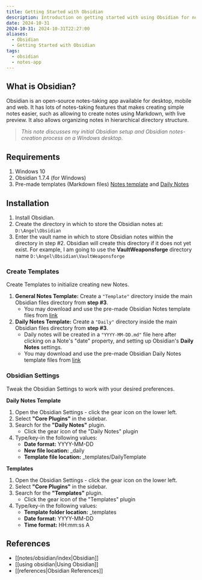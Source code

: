 ```yaml
---
title: Getting Started with Obsidian
description: Introduction on getting started with using Obsidian for notes-taking
date: 2024-10-31
2024-10-31: 2024-10-31T22:27:00
aliases:
  - Obsidian
  - Getting Started with Obsidian
tags:
  - obsidian
  - notes-app
---
```

## What is Obsidian?

Obsidian is an open-source notes-taking app available for desktop, mobile and web. It has lots of  notes-taking features that makes creating simple notes easier, such as allowing to create notes using Markdown, with live preview. It also allows organizing notes in hierarchical directory structure.

> *This note discusses my initial Obsidian setup and Obsidian notes-creation process on a Windows desktop.*
## Requirements

1. Windows 10
2. Obsidian 1.7.4 (for Windows)
3. Pre-made templates (Markdown files) [Notes template](https://drive.google.com/file/d/19nFCXQFle9VdR8IVlxjhvkVBX15yCuBz/view?usp=sharing) and  [Daily Notes](https://drive.google.com/file/d/1fGSSFIWnK4eTBDFZNy3T21OCu2vSwXnh/view?usp=sharing)

## Installation

1. Install Obsidian.
2. Create the directory in which to store the Obsidian notes at:
	`D:\Angel\Obsidian`
3. Enter the vault name in which to store Obsidian notes within the directory in step #2. Obsidian will create this directory if it does not yet exist. For example, I am going to use the **VaultWeaponsforge** directory name
	`D:\Angel\Obsidian\VaultWeaponsforge`

### Create Templates

Create Templates to initialize creating new Notes.

1. **General Notes Template:** Create a `"Template"` directory inside the main Obsidian files directory from **step #3**.
	- You may download and use the pre-made Obsidian Notes template files from [link](https://drive.google.com/file/d/19nFCXQFle9VdR8IVlxjhvkVBX15yCuBz/view?usp=sharing)
2. **Daily Notes Template:** Create a `"Daily"` directory inside the main Obsidian files directory from **step #3**.
	- Daily notes will be created in a `"YYYY-MM-DD.md"` file here after clicking on a Note's "date" property, and setting up Obsidian's **Daily Notes** settings.
	- You may download and use the pre-made Obsidian Daily Notes template files from [link](https://drive.google.com/file/d/1fGSSFIWnK4eTBDFZNy3T21OCu2vSwXnh/view?usp=sharing)

### Obsidian Settings
Tweak the Obsidian Settings to work with your desired preferences.

**Daily Notes Template**

1. Open the Obsidian Settings - click the gear icon on the lower left.
2. Select **"Core Plugins"** in the sidebar.
3. Search for the **"Daily Notes"** plugin.
	- Click the gear icon of the "Daily Notes" plugin
4. Type/key-in the following values:
	- **Date format:** YYYY-MM-DD
	- **New file location:** \_daily
	- **Template file location:** \_templates/DailyTemplate

**Templates**

1. Open the Obsidian Settings - click the gear icon on the lower left.
2. Select **"Core Plugins"** in the sidebar.
3. Search for the **"Templates"** plugin.
	- Click the gear icon of the "Templates" plugin
4. Type/key-in the following values:
	- **Template folder location:** \_templates
	- **Date format:** YYYY-MM-DD
	- **Time format:** HH:mm:ss A


## References

- [[notes/obsidian/index|Obsidian]]
- [[using obsidian|Using Obsidian]]
- [[references|Obsidian References]]
